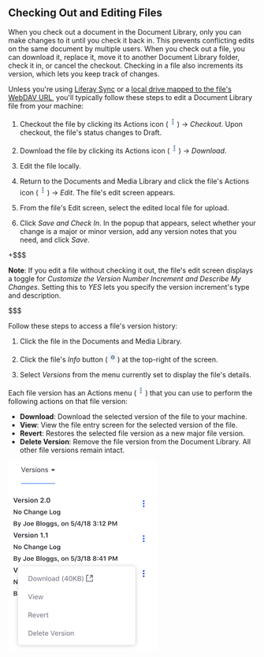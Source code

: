 ## Checking Out and Editing Files

When you check out a document in the Document Library, only you can make changes 
to it until you check it back in. This prevents conflicting edits on the same 
document by multiple users. When you check out a file, you can download it, 
replace it, move it to another Document Library folder, check it in, or cancel 
the checkout. Checking in a file also increments its version, which lets you 
keep track of changes. 

Unless you're using
[Liferay Sync](/discover/portal/-/knowledge_base/7-1/using-liferay-sync-on-your-desktop)
or a 
[local drive mapped to the file's WebDAV URL](https://www.liferay.com/), 
you'll typically follow these steps to edit a Document Library file from your 
machine: 

1.  Checkout the file by clicking its Actions icon 
    (![Actions](../../../../images/icon-actions.png)) &rarr; *Checkout*. Upon 
    checkout, the file's status changes to Draft. 

2.  Download the file by clicking its Actions icon 
    (![Actions](../../../../images/icon-actions.png)) &rarr; *Download*. 

3.  Edit the file locally. 

4.  Return to the Documents and Media Library and click the file's Actions icon 
    (![Actions](../../../../images/icon-actions.png)) &rarr; *Edit*. The file's 
    edit screen appears. 

5.  From the file's Edit screen, select the edited local file for upload. 

6.  Click *Save and Check In*. In the popup that appears, select whether your 
    change is a major or minor version, add any version notes that you need, and 
    click *Save*. 

+$$$

**Note**: If you edit a file without checking it out, the file's edit screen 
displays a toggle for *Customize the Version Number Increment and Describe My 
Changes*. Setting this to *YES* lets you specify the version increment's type 
and description.

$$$

Follow these steps to access a file's version history:

1.  Click the file in the Documents and Media Library.

2.  Click the file's *Info* button 
    (![**i**](../../../../images/icon-information.png)) at the top-right of the 
    screen. 

3.  Select *Versions* from the menu currently set to display the file's details. 

Each file version has an Actions menu 
(![Actions](../../../../images/icon-actions.png)) that you can use to perform 
the following actions on that file version:

-   **Download**: Download the selected version of the file to your machine. 
-   **View**: View the file entry screen for the selected version of the file. 
-   **Revert**: Restores the selected file version as a new major file version. 
-   **Delete Version**: Remove the file version from the Document Library. All 
    other file versions remain intact. 

![Figure 1: The version history actions let you inspect, delete, and reinstate file versions.](../../../../images/dm-file-version-actions.png)
